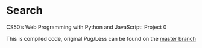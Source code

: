# Search
CS50’s Web Programming with Python and JavaScript: Project 0

This is compiled code, original Pug/Less can be found on the [master branch](https://github.com/nickeledfox/search/tree/master)
